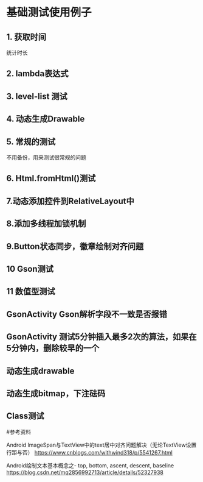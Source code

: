# 基础测试使用例子
## 1. 获取时间  
统计时长
## 2. lambda表达式  
## 3. level-list 测试  
## 4. 动态生成Drawable
## 5. 常规的测试
不用备份，用来测试很常规的问题
## 6. Html.fromHtml()测试
## 7.动态添加控件到RelativeLayout中
## 8.添加多线程加锁机制
## 9.Button状态同步，徽章绘制对齐问题
## 10 Gson测试
## 11 数值型测试
## GsonActivity Gson解析字段不一致是否报错
## GsonActivity 测试5分钟插入最多2次的算法，如果在5分钟内，删除较早的一个
## 动态生成drawable
## 动态生成bitmap，下注砝码
## Class测试


#参考资料

Android ImageSpan与TextView中的text居中对齐问题解决（无论TextView设置行距与否）
https://www.cnblogs.com/withwind318/p/5541267.html

Android绘制文本基本概念之- top, bottom, ascent, descent, baseline
https://blog.csdn.net/mq2856992713/article/details/52327938





